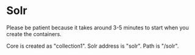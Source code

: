 # Solr

Please be patient because it takes around 3-5 minutes to start when you create the containers.

Core is created as "collection1". Solr address is "solr". Path is "/solr".
